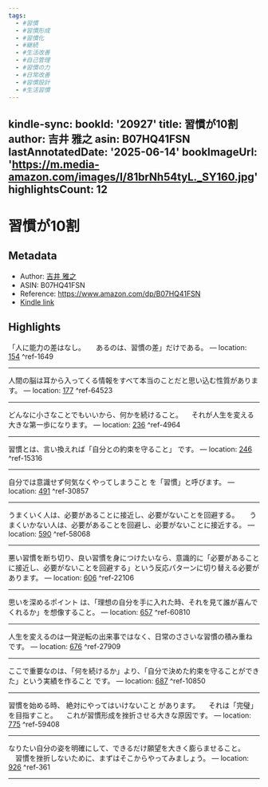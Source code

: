 ```yaml
---
tags:
  - #習慣
  - #習慣形成
  - #習慣化
  - #継続
  - #生活改善
  - #自己管理
  - #習慣の力
  - #日常改善
  - #習慣設計
  - #生活習慣
---
```

kindle-sync:
  bookId: '20927'
  title: 習慣が10割
  author: 吉井 雅之
  asin: B07HQ41FSN
  lastAnnotatedDate: '2025-06-14'
  bookImageUrl: 'https://m.media-amazon.com/images/I/81brNh54tyL._SY160.jpg'
  highlightsCount: 12
---
# 習慣が10割
## Metadata
* Author: [吉井 雅之](https://www.amazon.comundefined)
* ASIN: B07HQ41FSN
* Reference: https://www.amazon.com/dp/B07HQ41FSN
* [Kindle link](kindle://book?action=open&asin=B07HQ41FSN)

## Highlights
「人に能力の差はなし。 　 あるのは、習慣の差」だけである。 — location: [154](kindle://book?action=open&asin=B07HQ41FSN&location=154) ^ref-1649

---
人間の脳は耳から入ってくる情報をすべて本当のことだと思い込む性質があります。 — location: [177](kindle://book?action=open&asin=B07HQ41FSN&location=177) ^ref-64523

---
どんなに小さなことでもいいから、何かを続けること。 　それが人生を変える大きな第一歩になります。 — location: [236](kindle://book?action=open&asin=B07HQ41FSN&location=236) ^ref-4964

---
習慣とは、言い換えれば「自分との約束を守ること」 です。 — location: [246](kindle://book?action=open&asin=B07HQ41FSN&location=246) ^ref-15316

---
自分では意識せず何気なくやってしまうこと を「習慣」と呼びます。 — location: [491](kindle://book?action=open&asin=B07HQ41FSN&location=491) ^ref-30857

---
うまくいく人は、必要があることに接近し、必要がないことを回避する。 　 うまくいかない人は、必要があることを回避し、必要がないことに接近する。 — location: [590](kindle://book?action=open&asin=B07HQ41FSN&location=590) ^ref-58068

---
悪い習慣を断ち切り、良い習慣を身につけたいなら、意識的に「必要があることに接近し、必要がないことを回避する」という反応パターンに切り替える必要があります。 — location: [606](kindle://book?action=open&asin=B07HQ41FSN&location=606) ^ref-22106

---
思いを深めるポイント は、「理想の自分を手に入れた時、それを見て誰が喜んでくれるか」を想像すること。 — location: [657](kindle://book?action=open&asin=B07HQ41FSN&location=657) ^ref-60810

---
人生を変えるのは一発逆転の出来事ではなく、日常のささいな習慣の積み重ね です。 — location: [676](kindle://book?action=open&asin=B07HQ41FSN&location=676) ^ref-27909

---
ここで重要なのは、「何を続けるか」より、「自分で決めた約束を守ることができた」という実績を作ること です。 — location: [687](kindle://book?action=open&asin=B07HQ41FSN&location=687) ^ref-10850

---
習慣を始める時、 絶対にやってはいけないこと があります。 　それは「完璧」を目指すこと。 　これが習慣形成を挫折させる大きな原因です。 — location: [775](kindle://book?action=open&asin=B07HQ41FSN&location=775) ^ref-59408

---
なりたい自分の姿を明確にして、できるだけ願望を大きく膨らませること。 　習慣を挫折しないために、まずはそこからやってみましょう。 — location: [926](kindle://book?action=open&asin=B07HQ41FSN&location=926) ^ref-361

---
